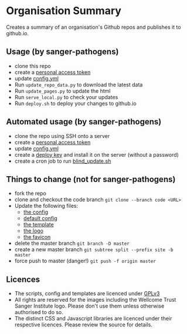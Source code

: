 # Organisation Summary

Creates a summary of an organisation's Github repos and
publishes it to github.io.

## Usage (by sanger-pathogens)

- clone this repo
- create a [personal access token](https://github.com/settings/tokens)
- update [config.yml](config.yml)
- Run `update_repo_data.py` to download the latest data
- Run `update_pages.py` to update the html		
- Run `serve_local.py` to check your updates
- Run `deploy.sh` to deploy your changes to github.io

## Automated usage (by sanger-pathogens)

- clone the repo using SSH onto a server
- create a [personal access token](https://github.com/settings/tokens)
- update [config.yml](config.yml)
- create a [deploy key](settings/keys) and install it on the server (without a password)
- create a cron job to run [blind_update.sh](./scripts/blind_update.sh)

## Things to change (not for sanger-pathogens)

- fork the repo
- clone and checkout the code branch `git clone --branch code <URL>`
- Update the following files:
  - [the config](config.yml)
  - [default config](config/)
  - [the template](templates/index.html)
  - [the logo](site/assets/img/logo.png)
  - [the favicon](site/favicon.ico)
- delete the master branch `git branch -D master`
- create a new master branch `git subtree split --prefix site -b master`
- force push to master (danger!) `git push -f origin master`

## Licences

- The scripts, config and templates are licenced under [GPLv3](licences/GPL-LICENCE)
- All rights are reserved for the images including the Wellcome Trust Sanger Institute logo.  Please don't use them unless otherwise authorised to do so.
- The distinct CSS and Javascript libraries are licenced under their respective licences.  Please review the source for details.

